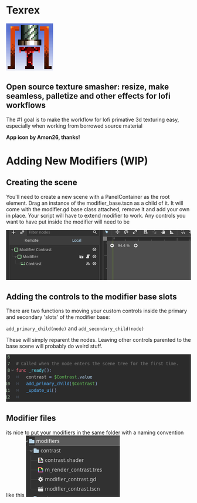 # Texrex

![](texrex/icons/texrex_icon_4xscaled.png)

## Open source texture smasher: resize, make seamless, palletize and other effects for lofi workflows

The #1 goal is to make the workflow for lofi primative 3d texturing easy, especially when working from borrowed source material

**App icon by Amon26, thanks!**


# Adding New Modifiers (WIP)
## Creating the scene
You'll need to create a new scene with a PanelContainer as the root element. Drag an instance of the modifier_base.tscn as a child of it. It will come with the modifier.gd base class attached, remove it and add your own in place. Your script will have to extend modifier to work. Any controls you want to have put inside the modifier will need to be

![](docs/example_modifier_scene.PNG)

## Adding the controls to the modifier base slots
There are two functions to moving your custom controls inside the primary and secondary 'slots' of the modifier base:

`add_primary_child(node)`
and
`add_secondary_child(node)`

 These will simply reparent the nodes. Leaving other controls parented to the base scene will probably do weird stuff.

![](docs/example_modifier_children.PNG)

## Modifier files
its nice to put your modifiers in the same folder with a naming convention like this
![](docs/example_modifier_layout.PNG)